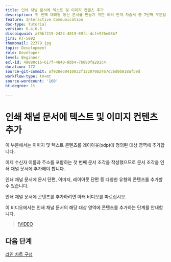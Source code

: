 ```yaml
---
title: 인쇄 채널 문서에 텍스트 및 이미지 컨텐츠 추가
description: 첫 번째 대화형 통신 문서를 만들기 위한 여러 단계 자습서 중 7번째 부분입니다. 이 부분에서는 이미지 및 텍스트 콘텐츠를 레이아웃(xdp)에 정의된 대상 영역에 추가합니다.
feature: Interactive Communication
doc-type: Tutorial
version: 6.4,6.5
discoiquuid: a79bf219-2423-4819-89fc-dcfe976e08b7
jira: KT-5992
thumbnail: 22379.jpg
topic: Development
role: Developer
level: Beginner
exl-id: 49080c16-617f-4840-8bb4-7b080fa291c4
duration: 172
source-git-commit: af928e60410022f12207082467d3bd9b818af59d
workflow-type: tm+mt
source-wordcount: '160'
ht-degree: 1%

---
```


# 인쇄 채널 문서에 텍스트 및 이미지 컨텐츠 추가

이 부분에서는 이미지 및 텍스트 콘텐츠를 레이아웃(xdp)에 정의된 대상 영역에 추가합니다.

이제 수신자 이름과 주소를 포함하는 첫 번째 문서 조각을 작성했으므로 문서 조각을 인쇄 채널 문서에 추가해야 합니다.

인쇄 채널 문서에 문서 단편, 이미지, 레이아웃 단편 등 다양한 유형의 콘텐츠를 추가할 수 있습니다.

인쇄 채널 문서에 콘텐츠를 추가하려면 아래 비디오를 따르십시오.

이 비디오에서는 인쇄 채널 문서의 해당 대상 영역에 콘텐츠를 추가하는 단계를 안내합니다.

>[!VIDEO](https://video.tv.adobe.com/v/22379?quality=12&learn=on)

## 다음 단계

[라인 차트 구성](./configuring-line-chart.md)
